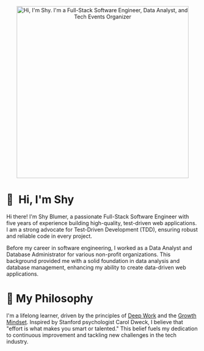 <p align="center">
  <img src="https://github.com/shyblumer/shyblumer/blob/main/assets/shyblumer_github.gif" alt="Hi, I'm Shy. I'm a Full-Stack Software Engineer, Data Analyst, and Tech Events Organizer" width="450"/>
</p>

# 👋 &nbsp;Hi, I'm Shy

Hi there! I'm Shy Blumer, a passionate Full-Stack Software Engineer with five years of experience building high-quality, test-driven web applications. I am a strong advocate for Test-Driven Development (TDD), ensuring robust and reliable code in every project.

Before my career in software engineering, I worked as a Data Analyst and Database Administrator for various non-profit organizations. This background provided me with a solid foundation in data analysis and database management, enhancing my ability to create data-driven web applications.

# 🤔 My Philosophy
I'm a lifelong learner, driven by the principles of [Deep Work](https://todoist.com/inspiration/deep-work) and the [Growth Mindset](https://www.renaissance.com/edword/growth-mindset/). Inspired by Stanford psychologist Carol Dweck, I believe that "effort is what makes you smart or talented." This belief fuels my dedication to continuous improvement and tackling new challenges in the tech industry.
